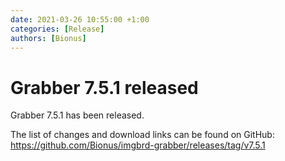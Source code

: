 ```yaml
---
date: 2021-03-26 10:55:00 +1:00
categories: [Release]
authors: [Bionus]
---
```



# Grabber 7.5.1 released

Grabber 7.5.1 has been released.

The list of changes and download links can be found on GitHub:  
<https://github.com/Bionus/imgbrd-grabber/releases/tag/v7.5.1>